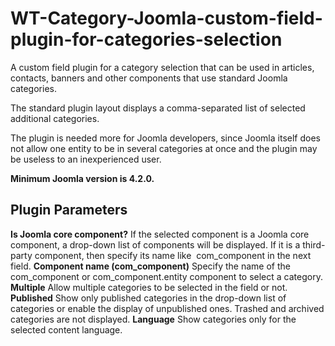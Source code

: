 # WT-Category-Joomla-custom-field-plugin-for-categories-selection
A custom field plugin for a category selection that can be used in articles, contacts, banners and other components that use standard Joomla categories.

The standard plugin layout displays a comma-separated list of selected additional categories.

The plugin is needed more for Joomla developers, since Joomla itself does not allow one entity to be in several categories at once and the plugin may be useless to an inexperienced user. 

**Minimum Joomla version is 4.2.0.**

## Plugin Parameters
**Is Joomla core component?**
If the selected component is a Joomla core component, a drop-down list of components will be displayed. If it is a third-party component, then specify its name like  com_component in the next field.
**Component name (com_component)**
Specify the name of the com_component or com_component.entity component to select a category.
**Multiple**
Allow multiple categories to be selected in the field or not.
**Published**
Show only published categories in the drop-down list of categories or enable the display of unpublished ones. Trashed and archived categories are not displayed.
**Language**
Show categories only for the selected content language.
